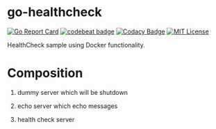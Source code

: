 # go-healthcheck

[![Go Report Card](https://goreportcard.com/badge/github.com/hiromaily/go-healthcheck)](https://goreportcard.com/report/github.com/hiromaily/go-healthcheck)
[![codebeat badge](https://codebeat.co/badges/1eb728bb-218b-41d6-8052-74b5cff8ae74)](https://codebeat.co/projects/github-com-hiromaily-go-healthcheck-master)
[![Codacy Badge](https://api.codacy.com/project/badge/Grade/da3c000f31cf40a79e8ead15f108bd4e)](https://www.codacy.com/app/hiromaily2/go-healthcheck?utm_source=github.com&amp;utm_medium=referral&amp;utm_content=hiromaily/go-healthcheck&amp;utm_campaign=Badge_Grade)
[![MIT License](http://img.shields.io/badge/license-MIT-blue.svg?style=flat)](https://raw.githubusercontent.com/hiromaily/go-healthcheck/master/LICENSE)

HealthCheck sample using Docker functionality.

# Composition
1. dummy server which will be shutdown

2. echo server which echo messages

3. health check server
